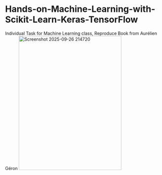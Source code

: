 # Hands-on-Machine-Learning-with-Scikit-Learn-Keras-TensorFlow
Individual Task for Machine Learning class, Reproduce Book from Aurélien Géron
<img width="332" height="434" alt="Screenshot 2025-09-26 214720" src="https://github.com/user-attachments/assets/1fbccc63-e7d2-42dd-ac60-6688f58f9691" />
